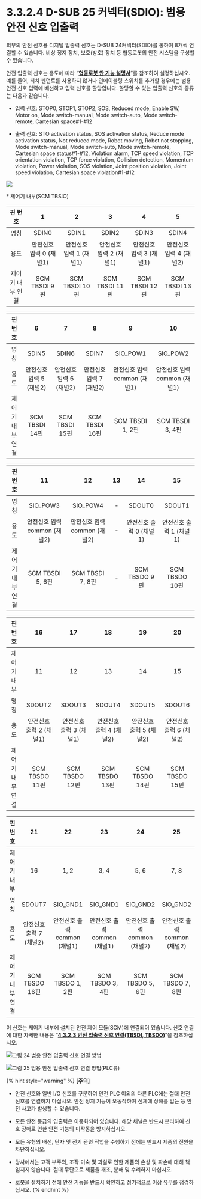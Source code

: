 # 3.3.2.4 D-SUB 25 커넥터\(SDIO\): 범용 안전 신호 입출력

외부의 안전 신호용 디지털 입출력 신호는 D-SUB 24커넥터\(SDIO\)를 통하여 8개씩 연결할 수 있습니다. 비상 정지 장치, 보호\(방호\) 장치 등 협동로봇의 안전 시스템을 구성할 수 있습니다.

안전 입출력 신호는 용도에 따라 “[**협동로봇 안 기능 설명서**](https://hyundai-robotics.gitbook.io/cobot-safety-function/)”를 참조하여 설정하십시오. 예를 들어, 티치 펜던트를 사용하지 않거나 인에이블링 스위치를 추가할 경우에는 범용 안전 신호 입력에 배선하고 입력 신호를 할당합니다. 할당할 수 있는 입출력 신호의 종류는 다음과 같습니다.

* 입력 신호: STOP0, STOP1, STOP2, SOS, Reduced mode, Enable SW, Motor on, Mode switch-manual, Mode switch-auto, Mode switch-remote, Cartesian space\#1-\#12

* 출력 신호: STO activation status, SOS activation status, Reduce mode activation status, Not reduced mode, Robot moving, Robot not stopping, Mode switch-manual, Mode switch-auto, Mode switch-remote, Cartesian space status\#1-\#12, Violation alarm, TCP speed violation, TCP orientation violation, TCP force violation, Collision detection, Momentum violation, Power violation, SOS violation, Joint position violation, Joint speed violation, Cartesian space violation\#1-\#12

![](../../../.gitbook/assets/d-sub25.png)

\* 제어기 내부\(SCM TBSIO\)

| **핀 번호** | **1** | **2** | **3** | **4** | **5** |
| :---: | :---: | :---: | :---: | :---: | :---: |
| 명칭 | SDIN0 | SDIN1 | SDIN2 | SDIN3 | SDIN4 |
| 용도 | 안전신호 입력 0 \(채널1\) | 안전신호 입력 1 \(채널1\) | 안전신호 입력 2 \(채널1\) | 안전신호 입력 3 \(채널1\) | 안전신호 입력 4 \(채널2\) |
| 제어기 내부 연결 | SCM TBSDI 9핀 | SCM TBSDI 10핀 | SCM TBSDI 11핀 | SCM TBSDI 12핀 | SCM TBSDI 13핀 |

| **핀 번호** | **6** | **7** | **8** | **9** | **10** |
| :---: | :---: | :---: | :---: | :---: | :---: |
| 명칭 | SDIN5 | SDIN6 | SDIN7 | SIO\_POW1 | SIO\_POW2 |
| 용도 | 안전신호 입력 5 \(채널2\) | 안전신호 입력 6 \(채널2\) | 안전신호 입력 7 \(채널2\) | 안전신호 입력 common \(채널1\) | 안전신호 입력 common \(채널1\) |
| 제어기 내부 연결 | SCM TBSDI 14핀 | SCM TBSDI 15핀 | SCM TBSDI 16핀 | SCM TBSDI 1, 2핀 | SCM TBSDI 3, 4핀 |

| **핀 번호** | **11** | **12** | **13** | **14** | **15** |
| :---: | :---: | :---: | :---: | :---: | :---: |
| 명칭 | SIO\_POW3 | SIO\_POW4 | - | SDOUT0 | SDOUT1 |
| 용도 | 안전신호 입력 common \(채널2\) | 안전신호 입력 common \(채널2\) | - | 안전신호 출력 0 \(채널1\) | 안전신호 출력 1 \(채널1\) |
| 제어기 내부 연결 | SCM TBSDI 5, 6핀 | SCM TBSDI 7, 8핀 | - | SCM TBSDO 9핀 | SCM TBSDO 10핀 |

| **핀 번호** | **16** | **17** | **18** | **19** | **20** |
| :---: | :---: | :---: | :---: | :---: | :---: |
| 제어기 내부 | 11 | 12 | 13 | 14 | 15 |
| 명칭 | SDOUT2 | SDOUT3 | SDOUT4 | SDOUT5 | SDOUT6 |
| 용도 | 안전신호 출력 2 \(채널1\) | 안전신호 출력 3 \(채널1\) | 안전신호 출력 4 \(채널2\) | 안전신호 출력 5 \(채널2\) | 안전신호 출력 6 \(채널2\) |
| 제어기 내부 연결 | SCM TBSDO 11핀 | SCM TBSDO 12핀 | SCM TBSDO 13핀 | SCM TBSDO 14핀 | SCM TBSDO 15핀 |

| **핀 번호** | **21** | **22** | **23** | **24** | **25** |
| :---: | :---: | :---: | :---: | :---: | :---: |
| 제어기 내부 | 16 | 1, 2 | 3, 4 | 5, 6 | 7, 8 |
| 명칭 | SDOUT7 | SIO\_GND1 | SIO\_GND1 | SIO\_GND2 | SIO\_GND2 |
| 용도 | 안전신호 출력 7 \(채널2\) | 안전신호 출력 common \(채널1\) | 안전신호 출력 common \(채널1\) | 안전신호 출력 common \(채널2\) | 안전신호 출력 common \(채널2\) |
| 제어기 내부 연결 | SCM TBSDO 16핀 | SCM TBSDO 1, 2핀 | SCM TBSDO 3, 4핀 | SCM TBSDO 5, 6핀 | SCM TBSDO 7, 8핀 |

이 신호는 제어기 내부에 설치된 안전 제어 모듈\(SCM\)에 연결되어 있습니다. 신호 연결에 대한 자세한 내용은 “[**4.3.2.3 안전 입출력 신호 연결\(TBSDI, TBSDO\)**](../../../4-maintenance/4-3-controller-check-maintenance/2-safety-control-module/3-tbsdi-tbsdo.md)”을 참조하십시오.

![&#xADF8;&#xB9BC; 24 &#xBC94;&#xC6A9; &#xC548;&#xC804; &#xC785;&#xCD9C;&#xB825; &#xC2E0;&#xD638; &#xC5F0;&#xACB0; &#xBC29;&#xBC95;](../../../.gitbook/assets/d-sub25_3.png)

![&#xADF8;&#xB9BC; 25 &#xBC94;&#xC6A9; &#xC548;&#xC804; &#xC785;&#xCD9C;&#xB825; &#xC2E0;&#xD638; &#xC5F0;&#xACB0; &#xBC29;&#xBC95;\(PLC&#xB958;\)](../../../.gitbook/assets/d-sub25_4.png)

{% hint style="warning" %}
**\[주의\]**

* 안전 신호와 일반 I/O 신호를 구분하여 안전 PLC 이외의 다른 PLC에는 절대 안전 신호를 연결하지 마십시오. 안전 정지 기능이 오동작하여 신체에 상해를 입는 등 안전 사고가 발생할 수 있습니다.

* 모든 안전 등급의 입출력은 이중화되어 있습니다. 해당 채널은 반드시 분리하여 신호 장애로 인한 안전 기능의 미작동을 방지하십시오.

* 모든 유형의 배선, 단자 및 전기 관련 작업을 수행하기 전에는 반드시 제품의 전원을 차단하십시오.

* 당사에서는 고객 부주의, 조작 미숙 및 과실로 인한 제품의 손상 및 파손에 대해 책임지지 않습니다. 절대 무단으로 제품을 개조, 분해 및 수리하지 마십시오.

* 로봇을 설치하기 전에 안전 기능을 반드시 확인하고 정기적으로 이상 유무를 점검하십시오.
{% endhint %}

